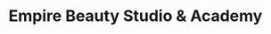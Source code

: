 ---
title: "Empire Beauty Studio & Academy"
url: /berlin/empire-beauty-studio-und-academy/
shop: Kosmetik
---